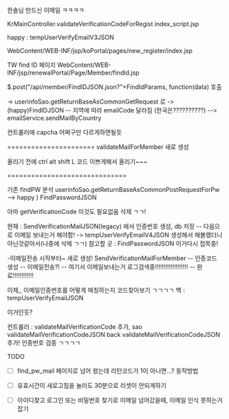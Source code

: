 한솔님 만드신 이메일 ㅋㅋㅋㅋ

KrMainController.validateVerificationCodeForRegist
index_script.jsp

happy : tempUserVerifyEmailV3JSON

WebContent/WEB-INF/jsp/koPortal/pages/new_register/index.jsp

TW find ID 페이지
WebContent/WEB-INF/jsp/renewalPortal/Page/Member/findId.jsp

$.post("/api/member/FindIDJSON.json?"+FindIdParams, function(data) 호출

-> userinfoSao.getReturnBaseAsCommonGetRequest 로 
-> (happy)FindIDJSON
-- 지역에 따라 emailCode 달라짐 (한국은??????????)
--> emailService.sendMailByCountry

컨트롤러에 capcha 어쩌구만 다르게하면될듯



======================
validateMailForMember 새로 생성


올리기 전에 ctrl alt shift L 코드 이쁘게해서 올리기~~~

==============================

기존 findPW 분석
userinfoSao.getReturnBaseAsCommonPostRequestForPw
--> happy ) FindPasswordJSON

아마 getVerificationCode 이것도 필요없음 삭제 ㄱㄱ!

현재 : SendVerificationMailJSON(legacy) 에서 인증번호 생성, db 저장
-- 다음으로 이메일 보내는거 해야함! -> tempUserVerifyEmailV4JSON 생성해서 해볼랬더니 아닌것같아서(나중에 삭제 ㄱㄱ)
참고할 곳 : FindPasswordJSON 이거다시 접목중!

-이메일전송 시작부터~ 새로 생성!
SendVerificationMailForMember
-- 인증코드 생성
-- 이메일전송?!
-- 여기서 이메일보내는거 로그검색중!!!!!!!!!!!!!!!!!!!
-- 완료!!!!!!!!!!!!


이제,, 이메일인증번호를 어떻게 매칭하는지 코드찾아보기 ㄱㄱㄱㄱ
백 : tempUserVerifyEmailJSON

이거인듯?

컨트롤러 : validateMailVerificationCode 추가,
sao validateMailVerificationCodeJSON
back validateMailVerificationCodeJSON 추가! 인증번호 검증 ㄱㄱㄱㄱ


TODO
- [ ] find_pw_mail 페이지로 넘어 왔는데 리턴코드가 1이 아니면...? 동작방법
- [ ] 유효시간이 새로고침을 눌러도 30분으로 리셋이 안되게하기

- [ ] 아이디찾고 로그인 또는 비밀번호 찾기로 이메일 넘어갔을때, 이메일 인식 못하는거 잡기